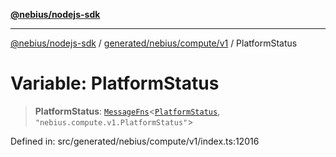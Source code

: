 [**@nebius/nodejs-sdk**](../../../../../README.md)

---

[@nebius/nodejs-sdk](../../../../../README.md) / [generated/nebius/compute/v1](../README.md) / PlatformStatus

# Variable: PlatformStatus

> **PlatformStatus**: [`MessageFns`](../../../../../runtime/protos/core/interfaces/MessageFns.md)\<[`PlatformStatus`](../interfaces/PlatformStatus.md), `"nebius.compute.v1.PlatformStatus"`\>

Defined in: src/generated/nebius/compute/v1/index.ts:12016
